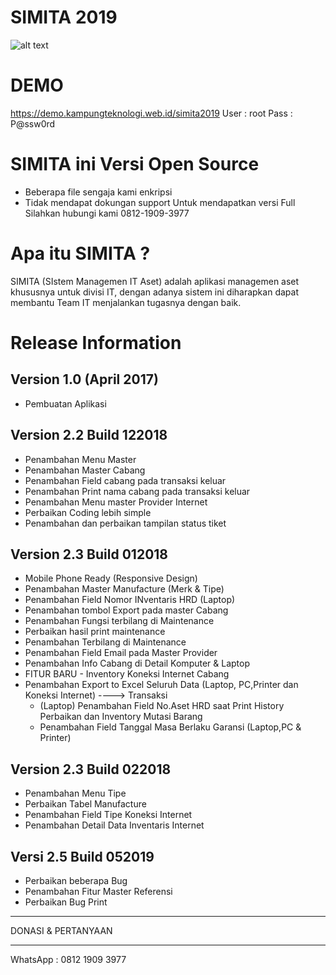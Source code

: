 SIMITA 2019
===========
![alt text](https://raw.githubusercontent.com/asratech/simita2019/master/screenshot_simita2019.png)

DEMO
=====
https://demo.kampungteknologi.web.id/simita2019
User : root
Pass : P@ssw0rd

SIMITA ini Versi Open Source
============================
- Beberapa file sengaja kami enkripsi
- Tidak mendapat dokungan support
Untuk mendapatkan versi Full Silahkan hubungi kami 0812-1909-3977


Apa itu SIMITA ?
================

SIMITA (SIstem Managemen IT Aset) adalah aplikasi managemen aset khususnya untuk divisi IT, dengan adanya sistem ini diharapkan dapat membantu Team IT menjalankan tugasnya dengan baik.


Release Information
===================

Version 1.0 (April 2017)
------------------------
- Pembuatan Aplikasi

Version 2.2 Build 122018
------------------------
- Penambahan Menu Master
- Penambahan Master Cabang
- Penambahan Field cabang pada transaksi keluar
- Penambahan Print nama cabang pada transaksi keluar
- Penambahan Menu master Provider Internet
- Perbaikan Coding lebih simple
- Penambahan dan perbaikan tampilan status tiket

Version 2.3 Build 012018
------------------------
- Mobile Phone Ready (Responsive Design)
- Penambahan Master Manufacture (Merk & Tipe)
- Penambahan Field Nomor INventaris HRD (Laptop)
- Penambahan tombol Export pada master Cabang
- Penambahan Fungsi terbilang di Maintenance
- Perbaikan hasil print maintenance
- Penambahan Terbilang di Maintenance
- Penambahan Field Email pada Master Provider
- Penambahan Info Cabang di Detail Komputer & Laptop
- FITUR BARU - Inventory Koneksi Internet Cabang
- Penambahan Export to Excel Seluruh Data (Laptop, PC,Printer dan Koneksi Internet)
----> Transaksi
	- (Laptop) Penambahan Field No.Aset HRD saat Print History Perbaikan
	  	   dan Inventory Mutasi Barang
	- Penambahan Field Tanggal Masa Berlaku Garansi (Laptop,PC & Printer)

Version 2.3 Build 022018
------------------------
- Penambahan Menu Tipe
- Perbaikan Tabel Manufacture
- Penambahan Field Tipe Koneksi Internet
- Penambahan Detail Data Inventaris Internet

Versi 2.5 Build 052019
----------------------
- Perbaikan beberapa Bug
- Penambahan Fitur Master Referensi
- Perbaikan Bug Print

**************************
DONASI & PERTANYAAN
**************************
WhatsApp : 0812 1909 3977
